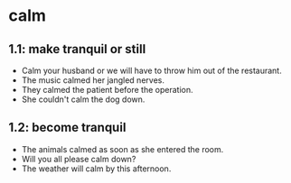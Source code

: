 # calm
## 1.1: make tranquil or still

  *  Calm your husband or we will have to throw him out of the restaurant.
  *  The music calmed her jangled nerves.
  *  They calmed the patient before the operation.
  *  She couldn't calm the dog down.

## 1.2: become tranquil

  *  The animals calmed as soon as she entered the room.
  *  Will you all please calm down?
  *  The weather will calm by this afternoon.
